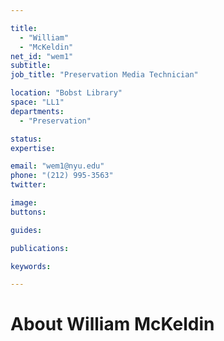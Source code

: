 ```yaml
---

title:
  - "William"
  - "McKeldin"
net_id: "wem1"
subtitle: 
job_title: "Preservation Media Technician"

location: "Bobst Library"
space: "LL1"
departments:
  - "Preservation"

status: 
expertise:

email: "wem1@nyu.edu"
phone: "(212) 995-3563"
twitter: 

image: 
buttons:

guides:

publications:

keywords:

---
```


# About William McKeldin


